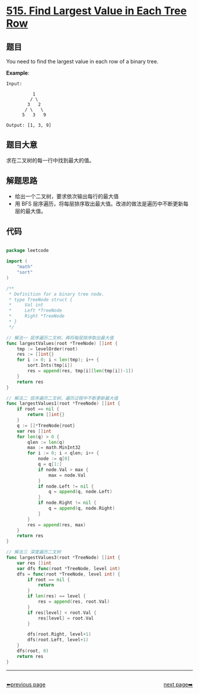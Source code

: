 # [515. Find Largest Value in Each Tree Row](https://leetcode.com/problems/find-largest-value-in-each-tree-row/)


## 题目

You need to find the largest value in each row of a binary tree.

**Example**:

    Input: 
    
              1
             / \
            3   2
           / \   \  
          5   3   9 
    
    Output: [1, 3, 9]


## 题目大意

求在二叉树的每一行中找到最大的值。


## 解题思路


- 给出一个二叉树，要求依次输出每行的最大值
- 用 BFS 层序遍历，将每层排序取出最大值。改进的做法是遍历中不断更新每层的最大值。



## 代码

```go

package leetcode

import (
	"math"
	"sort"
)

/**
 * Definition for a binary tree node.
 * type TreeNode struct {
 *     Val int
 *     Left *TreeNode
 *     Right *TreeNode
 * }
 */

// 解法一 层序遍历二叉树，再将每层排序取出最大值
func largestValues(root *TreeNode) []int {
	tmp := levelOrder(root)
	res := []int{}
	for i := 0; i < len(tmp); i++ {
		sort.Ints(tmp[i])
		res = append(res, tmp[i][len(tmp[i])-1])
	}
	return res
}

// 解法二 层序遍历二叉树，遍历过程中不断更新最大值
func largestValues1(root *TreeNode) []int {
	if root == nil {
		return []int{}
	}
	q := []*TreeNode{root}
	var res []int
	for len(q) > 0 {
		qlen := len(q)
		max := math.MinInt32
		for i := 0; i < qlen; i++ {
			node := q[0]
			q = q[1:]
			if node.Val > max {
				max = node.Val
			}
			if node.Left != nil {
				q = append(q, node.Left)
			}
			if node.Right != nil {
				q = append(q, node.Right)
			}
		}
		res = append(res, max)
	}
	return res
}

// 解法三 深度遍历二叉树
func largestValues3(root *TreeNode) []int {
	var res []int
	var dfs func(root *TreeNode, level int)
	dfs = func(root *TreeNode, level int) {
		if root == nil {
			return
		}
		if len(res) == level {
			res = append(res, root.Val)
		}
		if res[level] < root.Val {
			res[level] = root.Val
		}

		dfs(root.Right, level+1)
		dfs(root.Left, level+1)
	}
	dfs(root, 0)
	return res
}

```



----------------------------------------------
<div style="display: flex;justify-content: space-between;align-items: center;">
<p><a href="https://books.halfrost.com/leetcode/ChapterFour/0500~0599/0513.Find-Bottom-Left-Tree-Value/">⬅️previous page</a></p>
<p><a href="https://books.halfrost.com/leetcode/ChapterFour/0500~0599/0518.Coin-Change-II/">next page➡️</a></p>
</div>

